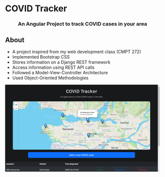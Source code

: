 <h1>COVID Tracker</h1>
<h3 align="center">An Angular Project to track COVID cases in your area</h3>

## About
- A project inspired from my web development class (CMPT 272)
- Implemented Bootstrap CSS
- Stores information on a Django REST framework
- Access information using REST API calls
- Followed a Model-View-Controller Architecture
- Used Object-Oriented Methodologies

<img src="https://github.com/eetan2000/covid-tracker/blob/master/screenshots/Screenshot%20(365).png">
